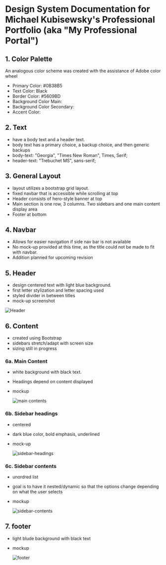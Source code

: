 # Design System Documentation for Michael Kubisewsky's Professional Portfolio (aka "My Professional Portal")

## 1. Color Palette

An analogous color scheme was created with the assistance of Adobe color wheel

- Primary Color: #0B38B5
- Text Color: Black
- Border Color: #5609BD
- Background Color Main:
- Background Color Secondary:
- Accent Color:

## 2. Text

- have a body text and a header text.
- body text has a primary choice, a backup choice, and then generic backups
- body-text: "Georgia", "Times New Roman", Times, Serif;
- header-text: "Trebuchet MS", sans-serif;

## 3. General Layout

- layout utilizes a bootstrap grid layout.
- fixed navbar that is accessible while scrolling at top
- Header consists of hero-style banner at top
- Main section is one row, 3 columns. Two sidebars and one main content display area
- Footer at bottom

## 4. Navbar

- Allows for easier navigation if side nav bar is not available
- No mock-up provided at this time, as the title could not be made to fit with navbar.
- Addition planned for upcoming revision

## 5. Header

- design centered text with light blue background.
- first letter stylization and letter spacing used
- styled divider in between titles
- mock-up screenshot

![Header](https://github.com/user-attachments/assets/924799db-f9b6-4f1f-864c-18092e090945)

## 6. Content

- created using Bootstrap
- sidebars stretch/adapt with screen size
- sizing still in progress

### 6a. Main Content

- white background with black text.
- Headings depend on content displayed
- mockup
  
  ![main contents](https://github.com/user-attachments/assets/4b149b2c-ff53-4268-ab47-6c1e34969e52)

### 6b. Sidebar headings

- centered
- dark blue color, bold emphasis, underlined
- mock-up

  ![sidebar-headings](https://github.com/user-attachments/assets/a9892927-1871-4688-9875-c8636cd54280)

### 6c. Sidebar contents

- unordred list
- goal is to have it nested/dynamic so that the options change depending on what the user selects
- mockup

  ![sidebar-contents](https://github.com/user-attachments/assets/e70b444d-1eaf-4673-b9a2-d2e84913c369)

## 7. footer

- light blude background with black text
- mockup

  ![footer](https://github.com/user-attachments/assets/e183b2f1-2c09-4492-a88b-c8cab9aa7d81)


 
